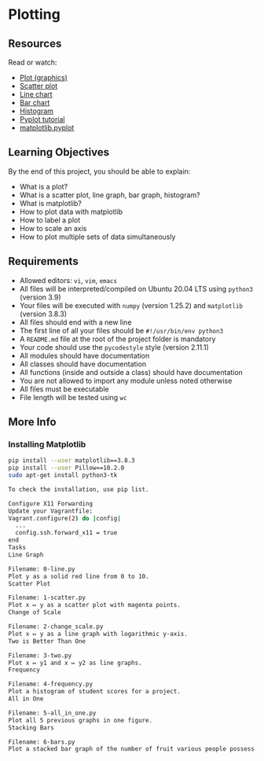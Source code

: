 # Plotting

## Resources

Read or watch:

- [Plot (graphics)](https://en.wikipedia.org/wiki/Plot_(graphics))
- [Scatter plot](https://en.wikipedia.org/wiki/Scatter_plot)
- [Line chart](https://en.wikipedia.org/wiki/Line_chart)
- [Bar chart](https://en.wikipedia.org/wiki/Bar_chart)
- [Histogram](https://en.wikipedia.org/wiki/Histogram)
- [Pyplot tutorial](https://matplotlib.org/stable/tutorials/introductory/pyplot.html)
- [matplotlib.pyplot](https://matplotlib.org/stable/api/pyplot_api.html)

## Learning Objectives

By the end of this project, you should be able to explain:

- What is a plot?
- What is a scatter plot, line graph, bar graph, histogram?
- What is matplotlib?
- How to plot data with matplotlib
- How to label a plot
- How to scale an axis
- How to plot multiple sets of data simultaneously

## Requirements

- Allowed editors: `vi`, `vim`, `emacs`
- All files will be interpreted/compiled on Ubuntu 20.04 LTS using `python3` (version 3.9)
- Your files will be executed with `numpy` (version 1.25.2) and `matplotlib` (version 3.8.3)
- All files should end with a new line
- The first line of all your files should be `#!/usr/bin/env python3`
- A `README.md` file at the root of the project folder is mandatory
- Your code should use the `pycodestyle` style (version 2.11.1)
- All modules should have documentation
- All classes should have documentation
- All functions (inside and outside a class) should have documentation
- You are not allowed to import any module unless noted otherwise
- All files must be executable
- File length will be tested using `wc`

## More Info

### Installing Matplotlib

```sh
pip install --user matplotlib==3.8.3
pip install --user Pillow==10.2.0
sudo apt-get install python3-tk

To check the installation, use pip list.

Configure X11 Forwarding
Update your Vagrantfile:
Vagrant.configure(2) do |config|
  ...
  config.ssh.forward_x11 = true
end
Tasks
Line Graph

Filename: 0-line.py
Plot y as a solid red line from 0 to 10.
Scatter Plot

Filename: 1-scatter.py
Plot x ↦ y as a scatter plot with magenta points.
Change of Scale

Filename: 2-change_scale.py
Plot x ↦ y as a line graph with logarithmic y-axis.
Two is Better Than One

Filename: 3-two.py
Plot x ↦ y1 and x ↦ y2 as line graphs.
Frequency

Filename: 4-frequency.py
Plot a histogram of student scores for a project.
All in One

Filename: 5-all_in_one.py
Plot all 5 previous graphs in one figure.
Stacking Bars

Filename: 6-bars.py
Plot a stacked bar graph of the number of fruit various people possess.
